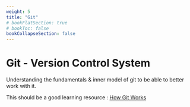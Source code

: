```yaml
---
weight: 5
title: "Git"
# bookFlatSection: true
# bookToc: false
bookCollapseSection: false
---
```

# Git - Version Control System
Understanding the fundamentals & inner model of git to be able to better work with it.

This should be a good learning resource : [How Git Works](https://app.pluralsight.com/library/courses/how-git-works/table-of-contents)